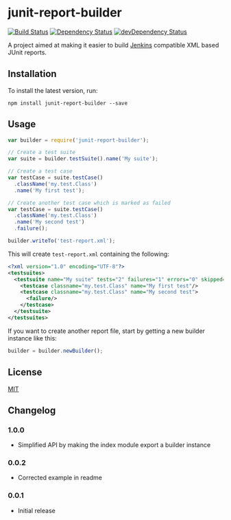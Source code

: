 junit-report-builder
====================

[![Build Status](https://travis-ci.org/davidparsson/junit-report-builder.svg?branch=master)](https://travis-ci.org/davidparsson/junit-report-builder)
[![Dependency Status](https://david-dm.org/davidparsson/junit-report-builder.svg)](https://david-dm.org/davidparsson/junit-report-builder)
[![devDependency Status](https://david-dm.org/davidparsson/junit-report-builder/dev-status.svg)](https://david-dm.org/davidparsson/junit-report-builder#info=devDependencies)

A project aimed at making it easier to build [Jenkins](http://jenkins-ci.org/) compatible XML based JUnit reports.

Installation
------------

To install the latest version, run:

    npm install junit-report-builder --save

Usage
-----

```JavaScript
var builder = require('junit-report-builder');

// Create a test suite
var suite = builder.testSuite().name('My suite');

// Create a test case
var testCase = suite.testCase()
  .className('my.test.Class')
  .name('My first test');

// Create another test case which is marked as failed
var testCase = suite.testCase()
  .className('my.test.Class')
  .name('My second test')
  .failure();

builder.writeTo('test-report.xml');
```

This will create `test-report.xml` containing the following:

```XML
<?xml version="1.0" encoding="UTF-8"?>
<testsuites>
  <testsuite name="My suite" tests="2" failures="1" errors="0" skipped="0">
    <testcase classname="my.test.Class" name="My first test"/>
    <testcase classname="my.test.Class" name="My second test">
      <failure/>
    </testcase>
  </testsuite>
</testsuites>
```

If you want to create another report file, start by getting a new
builder instance like this:
```JavaScript
builder = builder.newBuilder();
```

License
-------

[MIT](LICENSE)

Changelog
---------

### 1.0.0
- Simplified API by making the index module export a builder instance

### 0.0.2
- Corrected example in readme

### 0.0.1
- Initial release
